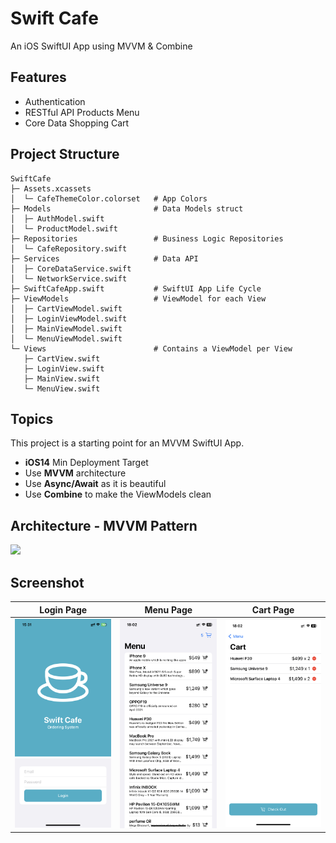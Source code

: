 # Swift Cafe

An iOS SwiftUI App using MVVM & Combine 

## Features
- Authentication
- RESTful API Products Menu
- Core Data Shopping Cart

## Project Structure
```
SwiftCafe
├─ Assets.xcassets
│  └─ CafeThemeColor.colorset   # App Colors
├─ Models                       # Data Models struct
│  ├─ AuthModel.swift
│  └─ ProductModel.swift
├─ Repositories                 # Business Logic Repositories
│  └─ CafeRepository.swift
├─ Services                     # Data API
│  ├─ CoreDataService.swift
│  └─ NetworkService.swift
├─ SwiftCafeApp.swift           # SwiftUI App Life Cycle
├─ ViewModels                   # ViewModel for each View
│  ├─ CartViewModel.swift
│  ├─ LoginViewModel.swift
│  ├─ MainViewModel.swift
│  └─ MenuViewModel.swift
└─ Views                        # Contains a ViewModel per View
   ├─ CartView.swift
   ├─ LoginView.swift
   ├─ MainView.swift
   └─ MenuView.swift
```
## Topics

This project is a starting point for an MVVM SwiftUI App.

- **iOS14** Min Deployment Target
- Use **MVVM** architecture
- Use **Async/Await** as it is beautiful
- Use **Combine** to make the ViewModels clean

## Architecture - MVVM Pattern

<img src="https://github.com/jasontcs/SwiftCafe/blob/main/screenshots/architecture.jpeg" width="720">

## Screenshot
|                                           Login Page                                           |                                           Menu Page                                           |                                           Cart Page                                           |
| :--------------------------------------------------------------------------------------------: | :-------------------------------------------------------------------------------------------: | :-------------------------------------------------------------------------------------------: |
| <img src="https://github.com/jasontcs/SwiftCafe/blob/main/screenshots/login.jpeg" width="240"> | <img src="https://github.com/jasontcs/SwiftCafe/blob/main/screenshots/menu.jpeg" width="240"> | <img src="https://github.com/jasontcs/SwiftCafe/blob/main/screenshots/cart.jpeg" width="240"> |
